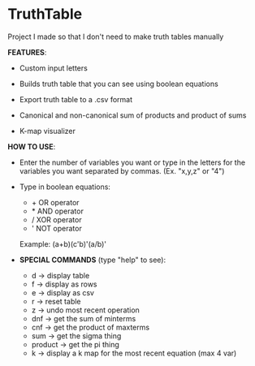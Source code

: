 # TruthTable
Project I made so that I don't need to make truth tables manually 

**FEATURES**:
- Custom input letters 

- Builds truth table that you can see using boolean equations

- Export truth table to a .csv format

- Canonical and non-canonical sum of products and product of sums

- K-map visualizer


**HOW TO USE**:
- Enter the number of variables you want or type in the letters for the variables you want separated by commas. (Ex. "x,y,z" or "4")

- Type in boolean equations:
  - \+ OR operator
  - \* AND operator
  - / XOR operator
  - ' NOT operator
  
  Example: (a+b)(c'b)'(a/b)'
  
- **SPECIAL COMMANDS** (type "help" to see):
  - d       -> display table
  - f       -> display as rows
  - e       -> display as csv
  - r       -> reset table
  - z       -> undo most recent operation
  - dnf     -> get the sum of minterms
  - cnf     -> get the product of maxterms
  - sum     -> get the sigma thing
  - product -> get the pi thing
  - k       -> display a k map for the most recent equation (max 4 var)
